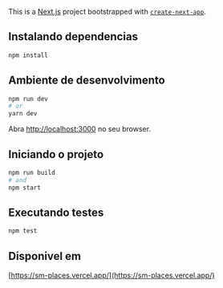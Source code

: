This is a [Next.js](https://nextjs.org/) project bootstrapped with [`create-next-app`](https://github.com/vercel/next.js/tree/canary/packages/create-next-app).
## Instalando dependencias

```bash
npm install
```
## Ambiente de desenvolvimento


```bash
npm run dev
# or
yarn dev
```

Abra [http://localhost:3000](http://localhost:3000) no seu browser.


## Iniciando o projeto

```bash
npm run build
# and
npm start
```

## Executando testes

```bash
npm test
```

## Disponivel em


[https://sm-places.vercel.app/](https://sm-places.vercel.app/)



